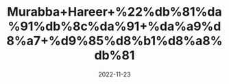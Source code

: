 ---
title: 'Murabba+Hareer+%22%db%81%da%91%db%8c%da%91+%da%a9%d8%a7+%d9%85%d8%b1%d8%a8%db%81'
date: '2022-11-23' 
metatag: '' 
inventory: '0' 
draft: false 
# meta description 
shortDescripton: 'Chebula+Preserve%22+It+can+help+with+obstinate+and+chronic+constipation%2c+hard+stools%2c+acidity%2c+haemorrhoids%2c+cough%2c+the+common+cold%2c+and+asthmatic+issues.+'
description: 'Preserves+%d9%85%d8%b1%d8%a8%db%81+%d8%a7%da%86%d8%a7%d8%b1'
longdescription: ''
tags: ''
brand: ''
subCategory: ''
unit: '250 gm-Pk'
sellCount: '0'
featured: True
# product Price
price: '180.0'
# Product Short Description
shortDescription: 'Chebula+Preserve%22+It+can+help+with+obstinate+and+chronic+constipation%2c+hard+stools%2c+acidity%2c+haemorrhoids%2c+cough%2c+the+common+cold%2c+and+asthmatic+issues.+'
productID: '190B6D13-383C-ED11-996A-005056B3A416'
type: 'products'
category: 'Preserves+%d9%85%d8%b1%d8%a8%db%81+%d8%a7%da%86%d8%a7%d8%b1' 
thumnailproduct: 'https://eraconnect.blob.core.windows.net/product-images/aminsaddiquidawakhana/92dddcb6-9cf5-40e8-8db6-77d69b28794a.webp' 
images:
  - image: 'https://eraconnect.blob.core.windows.net/product-images/aminsaddiquidawakhana/92dddcb6-9cf5-40e8-8db6-77d69b28794a.webp'  
Variants:
---